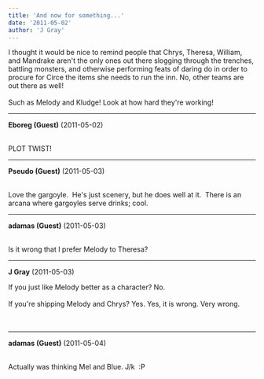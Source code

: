 ```yaml
---
title: 'And now for something...'
date: '2011-05-02'
author: 'J Gray'
---
```


I thought it would be nice to remind people that Chrys, Theresa, William, and Mandrake aren't the only ones out there slogging through the trenches, battling monsters, and otherwise performing feats of daring do in order to procure for Circe the items she needs to run the inn. No, other teams are out there as well!<br><br>Such as Melody and Kludge! Look at how hard they're working!<br>

---
**Eboreg (Guest)** (2011-05-02)

<br> PLOT TWIST!<br>

---
**Pseudo (Guest)** (2011-05-03)

<br> Love the gargoyle.&nbsp; He's just scenery, but he does well at it.&nbsp; There is an arcana where gargoyles serve drinks; cool.<br>

---
**adamas (Guest)** (2011-05-03)

<br> Is it wrong that I prefer Melody to Theresa?<br>

---
**J Gray** (2011-05-03)

If you just like Melody better as a character? No.<br><br>If you're shipping Melody and Chrys? Yes. Yes, it is wrong. Very wrong.<br><br><br>

---
**adamas (Guest)** (2011-05-04)

<br> Actually was thinking Mel and Blue. J/k&nbsp; :P<br>


